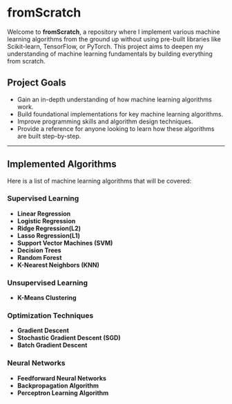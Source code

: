 # fromScratch

Welcome to **fromScratch**, a repository where I implement various machine learning algorithms from the ground up without using pre-built libraries like Scikit-learn, TensorFlow, or PyTorch. This project aims to deepen my understanding of machine learning fundamentals by building everything from scratch.

## Project Goals

- Gain an in-depth understanding of how machine learning algorithms work.
- Build foundational implementations for key machine learning algorithms.
- Improve programming skills and algorithm design techniques.
- Provide a reference for anyone looking to learn how these algorithms are built step-by-step.

---

## Implemented Algorithms

Here is a list of machine learning algorithms that will be covered:

### Supervised Learning
- **Linear Regression**
- **Logistic Regression**
- **Ridge Regression(L2)**
- **Lasso Regression(L1)**
- **Support Vector Machines (SVM)**
- **Decision Trees**
- **Random Forest**
- **K-Nearest Neighbors (KNN)**

### Unsupervised Learning
- **K-Means Clustering**

### Optimization Techniques
- **Gradient Descent**
- **Stochastic Gradient Descent (SGD)**
- **Batch Gradient Descent**

### Neural Networks
- **Feedforward Neural Networks**
- **Backpropagation Algorithm**
- **Perceptron Learning Algorithm**


